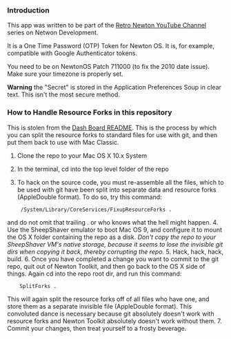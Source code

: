 ### Introduction

This app was written to be part of the [Retro Newton YouTube Channel](https://www.youtube.com/channel/UC-h0pKj9rmhgRX3KomvSCow) series on Netwon Development.

It is a One Time Password (OTP) Token for Newton OS.  It is, for example, compatible with Google Authenticator tokens.

You need to be on NewtonOS Patch 711000 (to fix the 2010 date issue).  Make sure your timezone is properly set.

**Warning** the "Secret" is stored in the Application Preferences Soup in clear text.  This isn't the most secure method.

### How to Handle Resource Forks in this repository

This is stolen from the [Dash Board README](https://github.com/masonmark/Dash-Board-for-Newton-OS/blob/master/README.md).   This is the process by which you can split the resource forks to standard files for use with git, and then put them back to use with Mac Classic.

1. Clone the repo to your Mac OS X 10.x System
2. In the terminal, cd into the top level folder of the repo
3. To hack on the source code, you must re-assemble all the files, which to be used with git have been split into separate data and resource forks (AppleDouble format). To do so, try this command:

        /System/Library/CoreServices/FixupResourceForks .

  and do not omit that trailing . or who knows what the hell might happen.
4. Use the SheepShaver emulator to boot Mac OS 9, and configure it to mount the OS X folder containing the repo as a disk. *Don't copy the repo to your SheepShaver VM's native storage, because it seems to lose the invisible git dirs when copying it back, thereby corrupting the repo.*
5. Hack, hack, hack, build.
6. Once you have completed a change you want to commit to the git repo, quit out of Newton Toolkit, and then go back to the OS X side of things. Again cd into the repo root dir, and run this command:

        SplitForks .

  This will again split the resource forks off of all files who have one, and store them as a separate invisible file (AppleDouble format). This convoluted dance is necessary because git absolutely doesn't work with resource forks and Newton Toolkit absolutely doesn't work without them.
7. Commit your changes, then treat yourself to a frosty beverage.